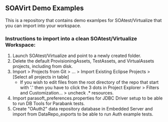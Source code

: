 ## SOAVirt Demo Examples
This is a repository that contains demo examlpes for SOAtest/Virtualize that you can import into your workspace.

### Instructions to import into a clean SOAtest/Virtualize Workspace:
1. Launch SOAtest/Virtualize and point to a newly created folder.
2. Delete the default ProvisioningAssets, TestAssets, and VirtualAssets projects, including from disk.
3. Import > Projects from Git > ... > Import Existing Eclipse Projects > [Select all projects in table]
	- If you wish to edit files from the root directory of the repo that start with '.' then you have to click the 3 dots in Project Explorer > Filters and Customization... > uncheck .* resources.
4. Import parasoft_preferences.properties for JDBC Driver setup to be able to run DB Tools for Parabank tests.
5. Create "OAuth2" data repository database in Embedded Server and import from DataRepo_exports to be able to run Auth example tests.
